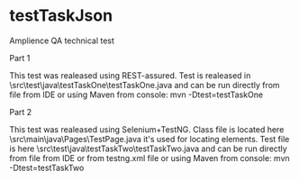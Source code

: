 # testTaskJson
Amplience QA technical test

Part 1
 
 This test was realeased using REST-assured. Test is realeased in \src\test\java\testTaskOne\testTaskOne.java and can be run directly from file from IDE or using Maven from console:
 mvn -Dtest=testTaskOne

Part 2

This test was realeased using Selenium+TestNG.
Class file is located here \src\main\java\Pages\TestPage.java it's used for locating elements.
Test file is here \src\test\java\testTaskTwo\testTaskTwo.java and can be run directly from file from IDE or from testng.xml file or using Maven from console:
 mvn -Dtest=testTaskTwo
